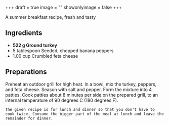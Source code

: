 +++
draft = true
image = ""
showonlyimage = false
+++

A summer breakfast recipe, fresh and tasty
<!--more-->

## Ingredients

- **522 g Ground turkey**
- 5 tablespoon Seeded, chopped banana peppers
- 1.00 cup Crumbled feta cheese

## Preparations

Preheat an outdoor grill for high heat. In a bowl, mix the turkey, peppers, and feta cheese. Season with salt and pepper. Form the mixture into 4 patties. Cook patties about 8 minutes per side on the prepared grill, to an internal temperature of 90 degrees C (180 degrees F).  

`The given recipe is for lunch and dinner so that you don't have to cook twice. Consume the bigger part of the meal at lunch and leave the remainder for dinner.`
